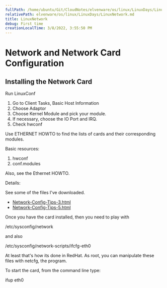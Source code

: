 ```yaml
---
fullPath: /home/ubuntu/Git/CloudNotes/elvenware/os/linux/LinuxDays/LinuxNetwork.md
relativePath: elvenware/os/linux/LinuxDays/LinuxNetwork.md
title: LinuxNetwork
debug: First time
creationLocalTime: 3/8/2022, 3:55:50 PM
---
```


<!-- toc -->
<!-- tocstop -->

<HTML>
<HEAD><TITLE>Linux Network Card</TITLE>
  <meta NAME="AUTHOR" CONTENT="Charlie Calvert">
  	<script language="JavaScript" src="/charlie/libs/scripts/MeyerStyleSwitch.js" type="text/javascript"></script>  
	<!--#include virtual="../../scripts/HeaderInfo.html" -->
</HEAD>
<BODY>

<h1>Network and Network Card Configuration</h1>


  <h2>Installing the Network Card</h2>

  <p>Run LinuxConf</p>
  <ol>
    <li>Go to Client Tasks, Basic Host Information</li>
    <li>Choose Adaptor</li>
    <li>Choose Kernel Module and pick your module.</li>
    <li>If necessary, choose the IO Port and IRQ.</li>
    <li>Check hwconf</li>
  </ol>

  <p>Use ETHERNET HOWTO to find the lists of cards and their corresponding modules.</p>

  <p>Basic resources:</p>
  <ol>
    <li>hwconf</li>
    <li>conf.modules</li>
  </ol>

  <p>Also, see the Ethernet HOWTO.</p>

  <p>Details:</p>

  <p>See some of the files I've downloaded.</p>

  <ul>
    <li><a HREF="Network-Config-Tips-3.html"><u>Network-Config-Tips-3.html</u></a></li>
    <li><a HREF="../Network-Config-Tips-5.html"><u>Network-Config-Tips-5.html</u></a></li>
  </ul>

  <p>Once you have the card installed, then you need to play with</p>

  <p>/etc/sysconfig/network</p>

  <p>and also</p>

  <p>/etc/sysconfig/network-scripts/ifcfg-eth0</p>

  <p>At least that's how its done in RedHat. As root, you can manipulate these 
  files with netcfg, the program.</p>

  <p>To start the card, from the command line type:</p>

  <p>ifup eth0</p>
</BODY>
</HTML>
